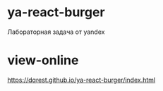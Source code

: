 # ya-react-burger
Лабораторная задача от yandex


# view-online
https://dqrest.github.io/ya-react-burger/index.html
